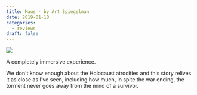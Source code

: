 ```yaml
---
title: Maus - by Art Spiegelman
date: 2019-01-10
categories:
  - reviews
draft: false
---
```


![](https://i.gr-assets.com/images/S/compressed.photo.goodreads.com/books/1327354180l/15195.jpg)

A completely immersive experience.

We don't know enough about the Holocaust atrocities and this story relives it as close as I've seen, including how much, in spite the war ending, the torment never goes away from the mind of a survivor.
